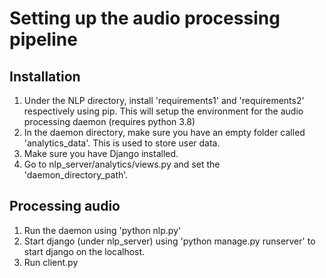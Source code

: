 # Setting up the audio processing pipeline

## Installation
1. Under the NLP directory, install 'requirements1' and 'requirements2' respectively using pip. This will setup the environment for the audio processing daemon (requires python 3.8)
2. In the daemon directory, make sure you have an empty folder called 'analytics_data'. This is used to store user data. 
3. Make sure you have Django installed.
4. Go to nlp_server/analytics/views.py and set the 'daemon_directory_path'.

## Processing audio
1. Run the daemon using 'python nlp.py'
2. Start django (under nlp_server) using 'python manage.py runserver' to start django on the localhost.
3. Run client.py 

